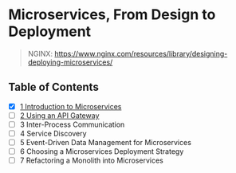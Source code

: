# Microservices, From Design to Deployment

> NGINX: <https://www.nginx.com/resources/library/designing-deploying-microservices/>

## Table of Contents

- [x] [1 Introduction to Microservices](1_introduction_to_microservices)
- [ ] [2 Using an API Gateway](2_using_an_api_gateway)
- [ ] 3 Inter-Process Communication
- [ ] 4 Service Discovery
- [ ] 5 Event-Driven Data Management for Microservices
- [ ] 6 Choosing a Microservices Deployment Strategy
- [ ] 7 Refactoring a Monolith into Microservices
